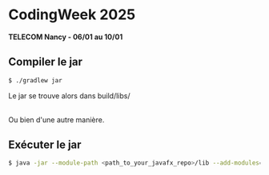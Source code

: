 # CodingWeek 2025
**TELECOM Nancy - 06/01 au 10/01**


## Compiler le jar
```bash
$ ./gradlew jar
```
Le jar se trouve alors dans build/libs/

\
Ou bien d'une autre manière.

## Exécuter le jar 
```bash
$ java -jar --module-path <path_to_your_javafx_repo>/lib --add-modules=javafx.base,javafx.controls,javafx.fxml <path_to_your_app>.jar
```